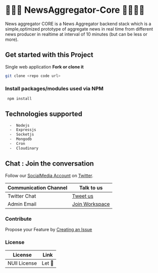 # 🐅🐅🐅 NewsAggregator-Core 🐅🐅🐅🐅

News aggregator CORE is a News Aggregator backend stack which  is a simple,optimized prototype of aggregate news in real time from different news producer in realtime at interval of 10 minutes (but can be less or more).


## Get started with this Project 

Single web application  **Fork or clone it**
  
  ```bash
 git clone <repo code url>
```


### Install packages/modules used via NPM

```bash
 npm install
```


## Technologies supported 

```bash
  -  Nodejs
  -  Expressjs
  -  Socketjs
  -  Mongodb
  -  Cron
  -  Cloudinary  
```



## Chat : Join the conversation 

Follow our [SocialMedia Account](https://twitter.com/Kijacode) on [Twitter](https://twitter.com/Kijacode).  

| Communication Channel | Talk to us |
| --- | --- |
| Twitter Chat | [Tweet us](https://twitter.com/Kijacode) |
| Admin Email | [Join Workspace](kijadanford@gmail.com) |



### Contribute
Propose your Feature by [Creating an Issue](https://github.com/Kijacode/NewsAggregator/issues)

### License
| License | Link |
| --- | --- |
| NUll License | Let 🤴 |

